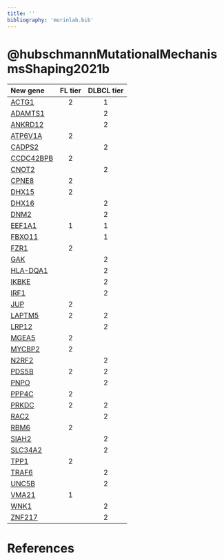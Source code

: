```yaml
---
title: ''
bibliography: 'morinlab.bib'
---
```


# @hubschmannMutationalMechanismsShaping2021b
|New gene|FL tier|DLBCL tier|
|:-|:-:|:-:|
|[ACTG1](ACTG1)|2 |1 |
|[ADAMTS1](ADAMTS1)| |2 |
|[ANKRD12](ANKRD12)| |2 |
|[ATP6V1A](ATP6V1A)|2 | |
|[CADPS2](CADPS2)| |2 |
|[CCDC42BPB](CCDC42BPB)|2 | |
|[CNOT2](CNOT2)| |2 |
|[CPNE8](CPNE8)|2 | |
|[DHX15](DHX15)|2 | |
|[DHX16](DHX16)| |2 |
|[DNM2](DNM2)| |2 |
|[EEF1A1](EEF1A1)|1 |1 |
|[FBXO11](FBXO11)| |1 |
|[FZR1](FZR1)|2 | |
|[GAK](GAK)| |2 |
|[HLA-DQA1](HLA-DQA1)| |2 |
|[IKBKE](IKBKE)| |2 |
|[IRF1](IRF1)| |2 |
|[JUP](JUP)|2 | |
|[LAPTM5](LAPTM5)|2 |2 |
|[LRP12](LRP12)| |2 |
|[MGEA5](MGEA5)|2 | |
|[MYCBP2](MYCBP2)|2 | |
|[N2RF2](N2RF2)| |2 |
|[PDS5B](PDS5B)|2 |2 |
|[PNPO](PNPO)| |2 |
|[PPP4C](PPP4C)|2 | |
|[PRKDC](PRKDC)|2 |2 |
|[RAC2](RAC2)| |2 |
|[RBM6](RBM6)|2 | |
|[SIAH2](SIAH2)| |2 |
|[SLC34A2](SLC34A2)| |2 |
|[TPP1](TPP1)|2 | |
|[TRAF6](TRAF6)| |2 |
|[UNC5B](UNC5B)| |2 |
|[VMA21](VMA21)|1 | |
|[WNK1](WNK1)| |2 |
|[ZNF217](ZNF217)| |2 |

# References

